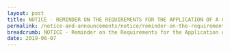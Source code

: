```yaml
---
layout: post
title: NOTICE - REMINDER ON THE REQUIREMENTS FOR THE APPLICATION OF A CORPORATE LICENCE
permalink: /notice-and-announcements/notice/reminder-on-the-requirements-for-the-application-of-a-corporate-licence/
breadcrumb: NOTICE - Reminder on the Requirements for the Application of a Corporate Licence
date: 2019-06-07
---
```

